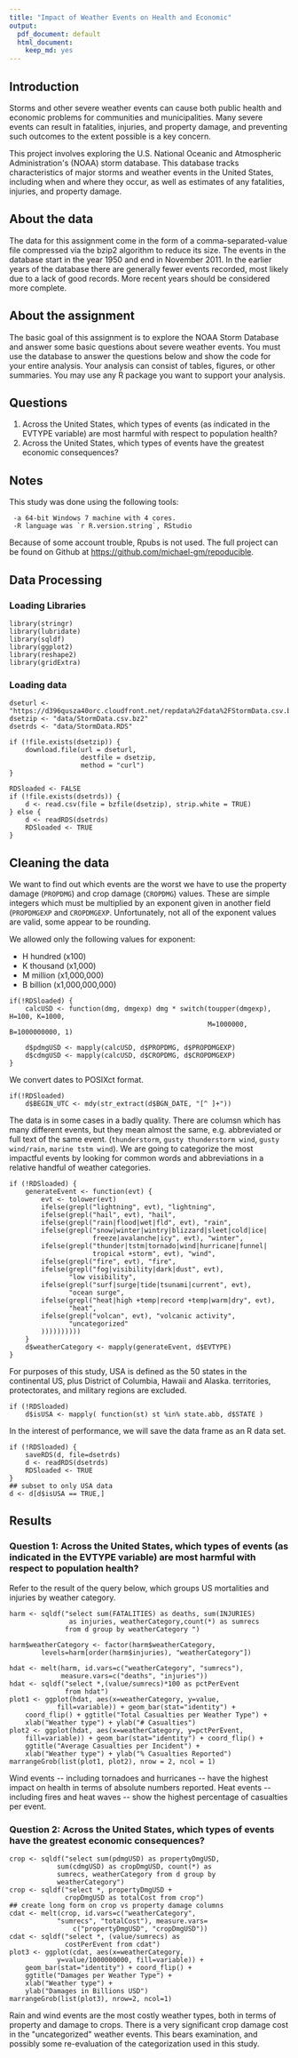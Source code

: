 ```yaml
---
title: "Impact of Weather Events on Health and Economic"
output:
  pdf_document: default
  html_document:
    keep_md: yes
---
```

## Introduction

Storms and other severe weather events can cause both public health and economic problems for communities and municipalities. Many severe events can result in fatalities, injuries, and property damage, and preventing such outcomes to the extent possible is a key concern.

This project involves exploring the U.S. National Oceanic and Atmospheric Administration's (NOAA) storm database. This database tracks characteristics of major storms and weather events in the United States, including when and where they occur, as well as estimates of any fatalities, injuries, and property damage.

## About the data

The data for this assignment come in the form of a comma-separated-value file compressed via the bzip2 algorithm to reduce its size.
The events in the database start in the year 1950 and end in November 2011. In the earlier years of the database there are generally fewer events recorded, most likely due to a lack of good records. More recent years should be considered more complete.

## About the assignment

The basic goal of this assignment is to explore the NOAA Storm Database and answer some basic questions about severe weather events. You must use the database to answer the questions below and show the code for your entire analysis. Your analysis can consist of tables, figures, or other summaries. You may use any R package you want to support your analysis.

## Questions

  1. Across the United States, which types of events (as indicated in the EVTYPE variable) are most harmful with respect to population health?
  1. Across the United States, which types of events have the greatest economic consequences?

## Notes

This study was done using the following tools:

     -a 64-bit Windows 7 machine with 4 cores.
     -R language was `r R.version.string`, RStudio

Because of some account trouble, Rpubs is not used.
The full project can be found on Github at https://github.com/michael-gm/repoducible.

## Data Processing

### Loading Libraries

```{r loadLibraries, warning=FALSE, results="hide", message=FALSE}
library(stringr)
library(lubridate)
library(sqldf)
library(ggplot2)
library(reshape2)
library(gridExtra)
```

### Loading data

```{r loadData}
dseturl <- "https://d396qusza40orc.cloudfront.net/repdata%2Fdata%2FStormData.csv.bz2"
dsetzip <- "data/StormData.csv.bz2"
dsetrds <- "data/StormData.RDS"

if (!file.exists(dsetzip)) {
    download.file(url = dseturl,
                  destfile = dsetzip,
                  method = "curl")
}

RDSloaded <- FALSE
if (!file.exists(dsetrds)) {
    d <- read.csv(file = bzfile(dsetzip), strip.white = TRUE)
} else {
    d <- readRDS(dsetrds)
    RDSloaded <- TRUE
}

```

## Cleaning the data

We want to find out which events are the worst we have to use the property damage (`PROPDMG`) and crop damage
(`CROPDMG`) values.
These are simple integers which must be multiplied by an exponent given in another field (`PROPDMGEXP` and
`CROPDMGEXP`.  Unfortunately, not all of the exponent
values are valid, some appear to be rounding.

We allowed only the following values for exponent:
  * H hundred (x100)
  * K thousand (x1,000)
  * M million (x1,000,000)
  * B billion (x1,000,000,000)

```{r addUSDcol}
if(!RDSloaded) {
    calcUSD <- function(dmg, dmgexp) dmg * switch(toupper(dmgexp), H=100, K=1000, 
                                                  M=1000000, B=1000000000, 1)

    d$pdmgUSD <- mapply(calcUSD, d$PROPDMG, d$PROPDMGEXP)
    d$cdmgUSD <- mapply(calcUSD, d$CROPDMG, d$CROPDMGEXP)
}
```

We convert dates to POSIXct format.

```{r addPOSIXdate}
if(!RDSloaded)
    d$BEGIN_UTC <- mdy(str_extract(d$BGN_DATE, "[^ ]+"))
```

The data is in some cases in a badly quality. There are columsn which has many different events, but they mean almost the same, e.g. abbreviated or full text of the same event.
(`thunderstorm`, `gusty thunderstorm wind`, `gusty wind/rain`, `marine tstm wind`).
We are going to categorize the most impactful events by looking
for common words and abbreviations in a relative handful of weather
categories.

```{r addWeatherCategory} 
if (!RDSloaded) {
    generateEvent <- function(evt) {
        evt <- tolower(evt)
        ifelse(grepl("lightning", evt), "lightning",
        ifelse(grepl("hail", evt), "hail",
        ifelse(grepl("rain|flood|wet|fld", evt), "rain",
        ifelse(grepl("snow|winter|wintry|blizzard|sleet|cold|ice|
                     freeze|avalanche|icy", evt), "winter",
        ifelse(grepl("thunder|tstm|tornado|wind|hurricane|funnel|
                     tropical +storm", evt), "wind",
        ifelse(grepl("fire", evt), "fire",
        ifelse(grepl("fog|visibility|dark|dust", evt), 
               "low visibility",
        ifelse(grepl("surf|surge|tide|tsunami|current", evt), 
               "ocean surge",
        ifelse(grepl("heat|high +temp|record +temp|warm|dry", evt),
               "heat",
        ifelse(grepl("volcan", evt), "volcanic activity",
               "uncategorized"
        ))))))))))
    }
    d$weatherCategory <- mapply(generateEvent, d$EVTYPE)
}
```


For purposes of this study, USA is defined as the 50 states in the
continental US, plus District of Columbia, Hawaii and
Alaska. territories, protectorates, and military regions are excluded.

```{r addUSAcol} 
if (!RDSloaded)
    d$isUSA <- mapply( function(st) st %in% state.abb, d$STATE )
```

In the interest of performance, we will save the data frame as an R
data set.

```{r saveRDS}
if (!RDSloaded) {
    saveRDS(d, file=dsetrds)
    d <- readRDS(dsetrds)
    RDSloaded <- TRUE
}
## subset to only USA data
d <- d[d$isUSA == TRUE,]
```

## Results

### Question 1: Across the United States, which types of events (as indicated in the EVTYPE variable) are most harmful with respect to population health?

Refer to the result of the query below, which groups US mortalities and injuries by weather category.

```{r findHarmfulEvents, message=FALSE}
harm <- sqldf("select sum(FATALITIES) as deaths, sum(INJURIES) 
               as injuries, weatherCategory,count(*) as sumrecs
              from d group by weatherCategory ")

harm$weatherCategory <- factor(harm$weatherCategory, 
        levels=harm[order(harm$injuries), "weatherCategory"])

hdat <- melt(harm, id.vars=c("weatherCategory", "sumrecs"), 
             measure.vars=c("deaths", "injuries"))
hdat <- sqldf("select *,(value/sumrecs)*100 as pctPerEvent 
              from hdat")
plot1 <- ggplot(hdat, aes(x=weatherCategory, y=value, 
            fill=variable)) + geom_bar(stat="identity") + 
    coord_flip() + ggtitle("Total Casualties per Weather Type") + 
    xlab("Weather type") + ylab("# Casualties")
plot2 <- ggplot(hdat, aes(x=weatherCategory, y=pctPerEvent,
    fill=variable)) + geom_bar(stat="identity") + coord_flip() +
    ggtitle("Average Casualties per Incident") + 
    xlab("Weather type") + ylab("% Casualties Reported")
marrangeGrob(list(plot1, plot2), nrow = 2, ncol = 1)
```

Wind events -- including tornadoes and hurricanes -- have the highest
impact on health in terms of absolute numbers reported.  Heat events
-- including fires and heat waves -- show the highest percentage of
casualties per event.

### Question 2: Across the United States, which types of events have the greatest economic consequences?

```{r}
crop <- sqldf("select sum(pdmgUSD) as propertyDmgUSD, 
            sum(cdmgUSD) as cropDmgUSD, count(*) as
            sumrecs, weatherCategory from d group by
            weatherCategory")
crop <- sqldf("select *, propertyDmgUSD + 
              cropDmgUSD as totalCost from crop")
## create long form on crop vs property damage columns
cdat <- melt(crop, id.vars=c("weatherCategory", 
            "sumrecs", "totalCost"), measure.vars=
                c("propertyDmgUSD", "cropDmgUSD"))
cdat <- sqldf("select *, (value/sumrecs) as 
              costPerEvent from cdat")
plot3 <- ggplot(cdat, aes(x=weatherCategory,
            y=value/1000000000, fill=variable)) + 
    geom_bar(stat="identity") + coord_flip() + 
    ggtitle("Damages per Weather Type") +
    xlab("Weather type") + 
    ylab("Damages in Billions USD")
marrangeGrob(list(plot3), nrow=2, ncol=1)

```

Rain and wind events are the most costly weather types, both in terms
of property and damage to crops.  There is a very significant crop
damage cost in the "uncategorized" weather events.  This bears
examination, and possibly some re-evaluation of the categorization
used in this study.
